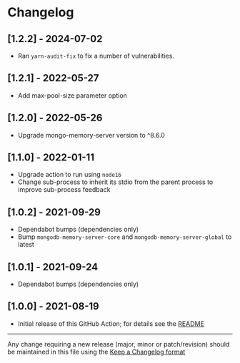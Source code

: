 # Changelog

## [1.2.2] - 2024-07-02

- Ran `yarn-audit-fix` to fix a number of vulnerabilities.

## [1.2.1] - 2022-05-27

- Add max-pool-size parameter option

## [1.2.0] - 2022-05-26

- Upgrade mongo-memory-server version to ^8.6.0


## [1.1.0] - 2022-01-11

- Upgrade action to run using `node16`
- Change sub-process to inherit its stdio from the parent process to improve sub-process feedback

## [1.0.2] - 2021-09-29

- Dependabot bumps (dependencies only)
- Bump `mongodb-memory-server-core` and `mongodb-memory-server-global` to latest

## [1.0.1] - 2021-09-24

- Dependabot bumps (dependencies only)

## [1.0.0] - 2021-08-19

- Initial release of this GitHub Action; for details see the [README](./README.md)

---

Any change requiring a new release (major, minor or patch/revision) should be maintained in this file using the [Keep a Changelog format](https://keepachangelog.com/en/1.0.0/)
